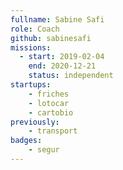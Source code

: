 ```yaml
---
fullname: Sabine Safi
role: Coach
github: sabinesafi
missions:
  - start: 2019-02-04
    end: 2020-12-21
    status: independent
startups:
    - friches
    - lotocar
    - cartobio
previously:
    - transport
badges:
    - segur
---
```


